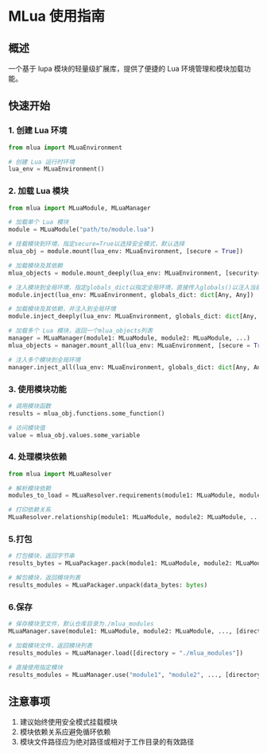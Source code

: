 # MLua 使用指南

## 概述

一个基于 lupa 模块的轻量级扩展库，提供了便捷的 Lua 环境管理和模块加载功能。

## 快速开始

### 1. 创建 Lua 环境

```python
from mlua import MLuaEnvironment

# 创建 Lua 运行时环境
lua_env = MLuaEnvironment()
```

### 2. 加载 Lua 模块

```python
from mlua import MLuaModule, MLuaManager

# 加载单个 Lua 模块
module = MLuaModule("path/to/module.lua")

# 挂载模块到环境，指定secure=True以选择安全模式，默认选择
mlua_obj = module.mount(lua_env: MLuaEnvironment, [secure = True])

# 加载模块及其依赖
mlua_objects = module.mount_deeply(lua_env: MLuaEnvironment, [security=True])

# 注入模块到全局环境，指定globals_dict以指定全局环境，直接传入globals()以注入当前全局环境
module.inject(lua_env: MLuaEnvironment, globals_dict: dict[Any, Any])

# 加载模块及其依赖，并注入到全局环境
module.inject_deeply(lua_env: MLuaEnvironment, globals_dict: dict[Any, Any])

# 加载多个 Lua 模块，返回一个mlua_objects列表
manager = MLuaManager(module1: MLuaModule, module2: MLuaModule, ...)
mlua_objects = manager.mount_all(lua_env: MLuaEnvironment, [secure = True])

# 注入多个模块到全局环境
manager.inject_all(lua_env: MLuaEnvironment, globals_dict: dict[Any, Any])
```

### 3. 使用模块功能

```python
# 调用模块函数
results = mlua_obj.functions.some_function()

# 访问模块值
value = mlua_obj.values.some_variable
```

### 4. 处理模块依赖

```python
from mlua import MLuaResolver

# 解析模块依赖
modules_to_load = MLuaResolver.requirements(module1: MLuaModule, module2: MLuaModule, ...)

# 打印依赖关系
MLuaResolver.relationship(module1: MLuaModule, module2: MLuaModule, ...)
```

### 5.打包

```python
# 打包模块，返回字节串
results_bytes = MLuaPackager.pack(module1: MLuaModule, module2: MLuaModule, ...)

# 解包模块，返回模块列表
results_modules = MLuaPackager.unpack(data_bytes: bytes)
```

### 6.保存

```python
# 保存模块至文件，默认仓库目录为./mlua_modules
MLuaManager.save(module1: MLuaModule, module2: MLuaModule, ..., [directory = "./mlua_modules"])

# 加载模块文件，返回模块列表
results_modules = MLuaManager.load([directory = "./mlua_modules"])

# 直接使用指定模块
results_modules = MLuaManager.use("module1", "module2", ..., [directory = "./mlua_modules"])
```

## 注意事项

1. 建议始终使用安全模式挂载模块
2. 模块依赖关系应避免循环依赖
3. 模块文件路径应为绝对路径或相对于工作目录的有效路径
